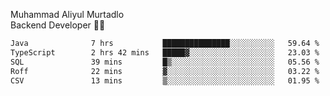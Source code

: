 Muhammad Aliyul Murtadlo
<br>
Backend Developer 👨‍💻
<br>
<!--START_SECTION:waka-->

```txt
Java              7 hrs           ███████████████░░░░░░░░░░   59.64 %
TypeScript        2 hrs 42 mins   █████▓░░░░░░░░░░░░░░░░░░░   23.03 %
SQL               39 mins         █▒░░░░░░░░░░░░░░░░░░░░░░░   05.56 %
Roff              22 mins         ▓░░░░░░░░░░░░░░░░░░░░░░░░   03.22 %
CSV               13 mins         ▒░░░░░░░░░░░░░░░░░░░░░░░░   01.95 %
```

<!--END_SECTION:waka-->
